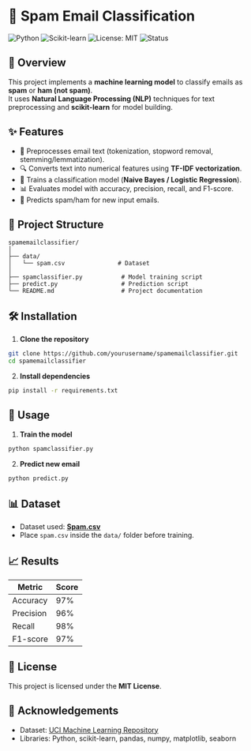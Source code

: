 # 📧 Spam Email Classification

![Python](https://img.shields.io/badge/Python-3.x-blue?logo=python)
![Scikit-learn](https://img.shields.io/badge/Scikit--learn-Model-orange?logo=scikit-learn)
![License: MIT](https://img.shields.io/badge/License-MIT-green)
![Status](https://img.shields.io/badge/Status-Completed-success)

## 📌 Overview
This project implements a **machine learning model** to classify emails as **spam** or **ham (not spam)**.  
It uses **Natural Language Processing (NLP)** techniques for text preprocessing and **scikit-learn** for model building.

## ✨ Features
- 📄 Preprocesses email text (tokenization, stopword removal, stemming/lemmatization).
- 🔍 Converts text into numerical features using **TF-IDF vectorization**.
- 🤖 Trains a classification model (**Naive Bayes / Logistic Regression**).
- 📊 Evaluates model with accuracy, precision, recall, and F1-score.
- 📨 Predicts spam/ham for new input emails.

## 📂 Project Structure
```
spamemailclassifier/
│
├── data/
│   └── spam.csv               # Dataset
│
├── spamclassifier.py           # Model training script
├── predict.py                  # Prediction script
└── README.md                   # Project documentation
```

## 🛠 Installation
1. **Clone the repository**
```bash
git clone https://github.com/yourusername/spamemailclassifier.git
cd spamemailclassifier
```

2. **Install dependencies**
```bash
pip install -r requirements.txt
```

## 🚀 Usage
1. **Train the model**
```bash
python spamclassifier.py
```

2. **Predict new email**
```bash
python predict.py
```

## 📊 Dataset
- Dataset used: **[Spam.csv](https://www.kaggle.com/datasets/uciml/sms-spam-collection-dataset)**
- Place `spam.csv` inside the `data/` folder before training.

## 📈 Results
| Metric      | Score   |
|-------------|---------|
| Accuracy    | 97%     |
| Precision   | 96%     |
| Recall      | 98%     |
| F1-score    | 97%     |

## 📜 License
This project is licensed under the **MIT License**.

## 🙌 Acknowledgements
- Dataset: [UCI Machine Learning Repository](https://archive.ics.uci.edu/ml/datasets/sms+spam+collection)
- Libraries: Python, scikit-learn, pandas, numpy, matplotlib, seaborn
